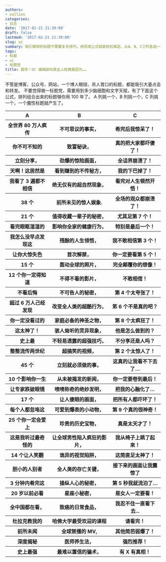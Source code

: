```yaml
---
authors:
- eallion
categories:
- 日志
date: '2017-02-21 21:30:00'
draft: false
lastmod: '2017-02-21 21:30:00'
slug: uc
summary: 吸引眼球的标题不需要复杂技巧，用现成公式就能轻松搞定。从A、B、C三列各选一个短语组合，比如"全世界80万人疯传+不可思议的事实+看完我惊呆了"，瞬间生成爆款标题。表格提供了多组夸张词汇模板，包含"致富秘诀""惊险画面""超自然现象"等吸睛元素，
tags:
- 标题
- uc
- 标题党
title: 震惊！UC 编辑部叫我去上班竟是因为……
---
```


不管是博客、公众号、网站，一个博人眼球、吊人胃口的标题，都能吸引大量点击和转发。
不要觉得做一标题党，需要用到多少脑细胞和文字天赋，有了下面这个公式，排列组合出来的标题够你用 100 年了。
A 列挑一个，B 列挑一个，C 列挑一个，一个魔性标题就产生了。

<table>
<tr>    <th>    A    </th>    <th>    B    </th>    <th>    C    </th>    </tr>
<tr>    <th>    全世界 80 万人疯传    </th>    <th>    不可思议的事实，    </th>    <th>    希完后我惊呆了！    </th>    </tr>
<tr>    <th>    你不可不知的    </th>    <th>    致富秘诀，    </th>    <th>    真的把大家都吓傻了！    </th>    </tr>
<tr>    <th>    立刻分享，    </th>    <th>    劲爆的惊险画面，    </th>    <th>    全诅界崩溃了！    </th>    </tr>
<tr>    <th>    天啊！这居然是    </th>    <th>    看到赚到的不传秘方，    </th>    <th>    我的下巴掉了！    </th>    </tr>
<tr>    <th>    我看了 3 遍都不相信    </th>    <th>    绝无仅有的超自然现象，    </th>    <th>    看完对人生顿然开悟！    </th>    </tr>
<tr>    <th>    38 个    </th>    <th>    前所未见的惊人娱象.    </th>    <th>    全场的观众都崩溃了！    </th>    </tr>
<tr>    <th>    21 个    </th>    <th>    值得收藏一辈子的秘密，    </th>    <th>    尤其足第 7 个！    </th>    </tr>
<tr>    <th>    看完眼眶湿湿的    </th>    <th>    影响你全家的健康行为，    </th>    <th>    特别是最后一个！    </th>    </tr>
<tr>    <th>    我怎么没早点发现这    </th>    <th>    残酴的人生领悟，    </th>    <th>    我不敢相信第 3 个！    </th>    </tr>
<tr>    <th>    让你大惊失色    </th>    <th>    首次解禁，    </th>    <th>    你一定要看第 5 个！    </th>    </tr>
<tr>    <th>    15 个    </th>    <th>    轰动全球的照片，    </th>    <th>    完全颠覆你的想像！    </th>    </tr>
<tr>    <th>    12 个你一定得知道    </th>    <th>    不得不看的影片，    </th>    <th>    不敢相倌！    </th>    </tr>
<tr>    <th>    不看后悔    </th>    <th>    不可告人的秘密，    </th>    <th>    第 4 个太夸张了！    </th>    </tr>
<tr>    <th>    超过 6 万人己经发现    </th>    <th>    改变全人类的超酷行为，    </th>    <th>    笫 6 个不是真的吧？    </th>    </tr>
<tr>    <th>    你一定没看过的    </th>    <th>    家庭必备的神圣之物，    </th>    <th>    第 8 个太疯狂了！    </th>    </tr>
<tr>    <th>    这太神了！    </th>    <th>    骇人耸听的灵异现象，    </th>    <th>    他是怎么做到的？    </th>    </tr>
<tr>    <th>    史上最    </th>    <th>    不轻易透露的超强技巧，    </th>    <th>    不分享还是人吗？    </th>    </tr>
<tr>    <th>    整整流传两世纪    </th>    <th>    超搞笑的视频，    </th>    <th>    第 2 个太惊人了！    </th>    </tr>
<tr>    <th>    45 个    </th>    <th>    立刻就必须做的事，    </th>    <th>    这真的让我看不下去了…    </th>    </tr>
<tr>    <th>    10 个影响你一生    </th>    <th>    从未被揭发的新闻，    </th>    <th>    你一定要卷到最后！    </th>    </tr>
<tr>    <th>    让专家跌破眼镜    </th>    <th>    啧啧称奇的绝妙发明，    </th>    <th>    把我的心融化了…    </th>    </tr>
<tr>    <th>    17 个    </th>    <th>    让人傻眼的画面，    </th>    <th>    把所有人都吓坏了！    </th>    </tr>
<tr>    <th>    每个人都忽咯这    </th>    <th>    可爱到爆表的小动物，    </th>    <th>    第 9 个真的很神奇！    </th>    </tr>
<tr>    <th>    25 个你一定会爱上    </th>    <th>    珍贵的历史宝物，    </th>    <th>    真是太天才了！    </th>    </tr>
<tr>    <th>    这是我听过最奇怪的      </th>    <th>    让全球男性陷入疯狂的影片，    </th>    <th>    我从椅子上跳了起來！    </th>    </tr>
<tr>    <th>    14 个让人笑翻    </th>    <th>    诡异的视觉陷阱，    </th>    <th>    这简直足太神了！    </th>    </tr>
<tr>    <th>    胆小的人别者    </th>    <th>    全人类的存亡关键，    </th>    <th>    接下来的画面让我震惊了    </th>    </tr>
<tr>    <th>    3 分钟内肴完这    </th>    <th>    操纵人心的秘密，    </th>    <th>    第 5 秒我就流泊了…    </th>    </tr>
<tr>    <th>    20 岁以前必看    </th>    <th>    星座小秘密，    </th>    <th>    是女人一定要看！    </th>    </tr>
<tr>    <th>    全中国都在看，    </th>    <th>    致癌的日常食品，    </th>    <th>    我忍不住一直看下去...    </th>    </tr>
<tr>    <th>    杜拉克教我的    </th>    <th>    哈佛大学最受欢迎的课程    </th>    <th>    请看完！    </th>    </tr>
<tr>    <th>    前所未闻    </th>    <th>    全球禁播的 MV,    </th>    <th>    其他简芭弱爆了！    </th>    </tr>
<tr>    <th>    深度揭秘    </th>    <th>    医师养生法，    </th>    <th>    强烈推荐！    </th>    </tr>
<tr>    <th>    史上最强    </th>    <th>    最难以置信的骗术，    </th>    <th>    有 X 有真相！    </th>    </tr>
</table>